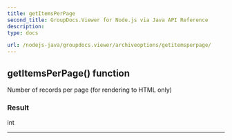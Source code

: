 ```yaml
---
title: getItemsPerPage
second_title: GroupDocs.Viewer for Node.js via Java API Reference
description: 
type: docs

url: /nodejs-java/groupdocs.viewer/archiveoptions/getitemsperpage/
---
```


## getItemsPerPage()  function
Number of records per page (for rendering to HTML only)

### Result
int


---


